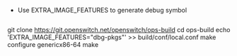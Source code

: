 - Use EXTRA_IMAGE_FEATURES to generate debug symbol  

  ```
git clone https://git.openswitch.net/openswitch/ops-build 
cd ops-build
echo 'EXTRA_IMAGE_FEATURES="dbg-pkgs"' >> build/conf/local.conf
make configure genericx86-64
make
  ```
